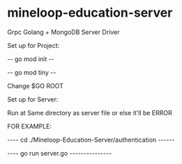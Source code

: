 # mineloop-education-server
Grpc Golang + MongoDB Server Driver

Set up for Project:

-- go mod init --

-- go mod tiny --

Change $GO ROOT

Set up for Server:

Run at Same directory as server file or else it'll be ERROR

FOR EXAMPLE:

---- cd ./Mineloop-Education-Server/authentication ------

---- go run server.go ---------------
